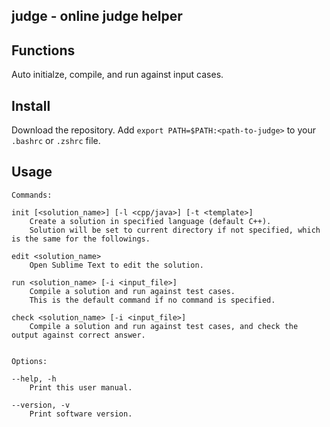 judge - online judge helper
---------------------------

## Functions

Auto initialze, compile, and run against input cases.

## Install

Download the repository. Add `export PATH=$PATH:<path-to-judge>` to your `.bashrc` or `.zshrc` file.

## Usage

```
Commands:

init [<solution_name>] [-l <cpp/java>] [-t <template>]
    Create a solution in specified language (default C++).
    Solution will be set to current directory if not specified, which is the same for the followings.

edit <solution_name>
    Open Sublime Text to edit the solution.

run <solution_name> [-i <input_file>]
    Compile a solution and run against test cases.
    This is the default command if no command is specified.

check <solution_name> [-i <input_file>]
    Compile a solution and run against test cases, and check the output against correct answer.


Options:

--help, -h
    Print this user manual.

--version, -v
    Print software version.
```